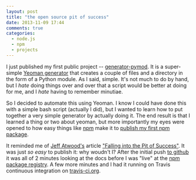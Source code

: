 ```yaml
---
layout: post
title: "the open source pit of success"
date: 2013-11-09 17:44
comments: true
categories:
  - node.js
  - npm
  - projects
---
```


I just published my first public project -- [generator-pymod](http://github.com/craigbeck/generator-pymod). It is a super-simple [Yeoman generator](http://yeoman.io/generators.html) that creates a couple of files and a directory in the form of a Python module. As I said, simple. It's not much to do by hand, but I *hate* doing things over and over that a script would be better at doing for me, and I *hate* having to remember minutiae.

So I decided to automate this using Yeoman. I know I could have done this with a simple bash script (actually I did), but I wanted to learn how to put together a very simple generator by actually doing it. The end result  is that I learned a thing or two about yeoman, but more importantly my eyes were opened to how easy things like [npm](http://npmjs.org) make it to [publish my first npm package](https://npmjs.org/package/generator-pymod).

It reminded me of [Jeff Atwood's](http://codinghorror.com) article ["Falling into the Pit of Success"](http://www.codinghorror.com/blog/2007/08/falling-into-the-pit-of-success.html). It was just *so easy* to publish it: why woudn't I? After the initial push [to github](https://github.com/craigbeck/generator-pymod) it was all of 2 minutes looking at the docs before I was "live" at the [npm package registry](https://npmjs.org/package/generator-pymod). A few more minutes and I had it running on Travis continuous integration on [travis-ci.org](https://travis-ci.org/craigbeck/generator-pymod).
